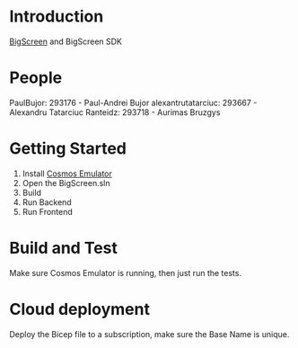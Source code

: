 # Introduction 
[BigScreen](https://bigscreen.azurewebsites.net) and BigScreen SDK

# People
PaulBujor: 293176 - Paul-Andrei Bujor
alexantrutatarciuc: 293667 - Alexandru Tatarciuc
Ranteidz: 293718 - Aurimas Bruzgys 

# Getting Started
1. Install [Cosmos Emulator](https://docs.microsoft.com/en-us/azure/cosmos-db/local-emulator?tabs=ssl-netstd21)
2. Open the BigScreen.sln
3. Build
4. Run Backend
5. Run Frontend

# Build and Test
Make sure Cosmos Emulator is running, then just run the tests.

# Cloud deployment
Deploy the Bicep file to a subscription, make sure the Base Name is unique.
